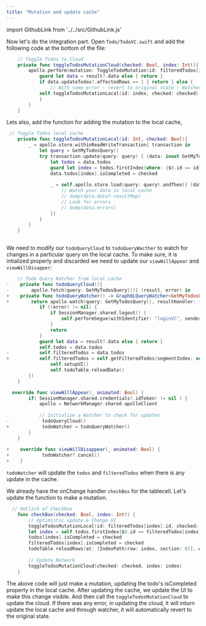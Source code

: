 ```yaml
---
title: "Mutation and update cache"
---
```


import GithubLink from '../../src/GithubLink.js'

Now let's do the integration part. Open `Todo/TodoVC.swift` and add the following code at the bottom of the file:

<GithubLink link="https://github.com/hasura/graphql-engine/blob/master/community/learn/graphql-tutorials/tutorials/ios-apollo/app-final/Todo/TodoVC.swift" text="Todo/TodoVC.swift" />

```swift
    // Toggle Todos to Cloud
    private func toggleTodosMutationCloud(checked: Bool, index: Int!){
        apollo.perform(mutation: ToggleTodoMutation(id: filteredTodos[index].id, isCompleted: checked)) { (result, error) in
            guard let data = result?.data else { return }
            if data.updateTodos?.affectedRows == 1 { return } else {
                // With some error - revert to original state : Watcher will update the table anyways on local cache update
            self.toggleTodosMutationLocal(id: index, checked: checked)
            }
        }
    }
```

Lets also, add the function for adding the mutation to the local cache,

```swift
 // Toggle Todos local cache
    private func toggleTodosMutationLocal(id: Int, checked: Bool){
        _ = apollo.store.withinReadWriteTransaction{ transaction in
            let query = GetMyTodosQuery()
            try transaction.update(query: query) { (data: inout GetMyTodosQuery.Data) in
                let todos = data.todos
                guard let index = todos.firstIndex(where: {$0.id == id}) else {return}
                data.todos[index].isCompleted = checked
                
                _ = self.apollo.store.load(query: query).andThen({ (data) in
                    // Watch your data in local cache
                    // dump(data.data?.resultMap)
                    // Look for errors
                    // dump(data.errors)
                })
            }
        }
    }
    
```

We need to modify our `todoQueryCloud` to `todoQueryWacther` to watch for changes in a particular query on the local cache. To make sure, it is intialized properly and discarded we need to update our `viewWillAppear` and `viewWillDisapper`:

```swift
    // Todo Query Watcher from local cache
-    private func todoQueryCloud(){
-        apollo.fetch(query: GetMyTodosQuery()){ (result, error) in
+    private func todoQueryWatcher() -> GraphQLQueryWatcher<GetMyTodosQuery>{
+        return apollo.watch(query: GetMyTodosQuery(), resultHandler: {(result, error) in
            if ((error) != nil) {
                if SessionManager.shared.logout() {
                    self.performSegue(withIdentifier: "loginVC", sender: self)
                }
                return
            }
            guard let data = result?.data else { return }
            self.todos = data.todos
-           self.filteredTodos = data.todos
+           self.filteredTodos = self.getFilteredTodos(segmentIndex: self.todoFilter.selectedSegmentIndex)
                self.setupUI()
                self.todoTable.reloadData()
        })
    }
```

```swift
  override func viewWillAppear(_ animated: Bool) {
        if( SessionManager.shared.credentials?.idToken! != nil ) {
            apollo = NetworkManager.shared.apolloClient
            
            // Initialize a Watcher to check for updates
-            todoQueryCloud()
+            todoWatcher = todoQueryWatcher()
        }
    }
    
+    override func viewWillDisappear(_ animated: Bool) {
+            todoWatcher?.cancel()
+    }
```

`todoWatcher` will update the `todos` and `filteredTodos` when there is any update in the cache.

We already have the onChange handler `checkBox` for the tablecell. Let's update the function to make a mutation.

```swift
  // OnClick of Checkbox
    func checkBox(checked: Bool, index: Int!) {
        // Optimistic update & Change UI
        toggleTodosMutationLocal(id: filteredTodos[index].id, checked: checked)
        let index = self.todos.firstIndex{$0.id == filteredTodos[index].id}!
        todos[index].isCompleted = checked
        filteredTodos[index].isCompleted = checked
        todoTable.reloadRows(at: [IndexPath(row: index, section: 0)], with: UITableView.RowAnimation.automatic)
        
        // Update Network
        toggleTodosMutationCloud(checked: checked, index: index)
    }
```

The above code will just make a mutation, updating the todo's isCompleted property in the local cache. After updating the cache, we update the UI to make this change visible. And then call the `toggleTodosMutationCloud` to update the cloud. If there was any error, in updating the cloud, it will inturn update the local cache and through watcher, it will automatically revert to the original state.